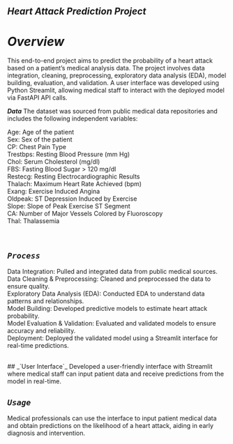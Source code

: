 ## _Heart Attack Prediction Project_

# _Overview_
This end-to-end project aims to predict the probability of a heart attack based on a patient’s medical analysis data. The project involves data integration, cleaning, preprocessing, exploratory data analysis (EDA), model building, evaluation, and validation. A user interface was developed using Python Streamlit, allowing medical staff to interact with the deployed model via FastAPI API calls.

***Data***
The dataset was sourced from public medical data repositories and includes the following independent variables: </br>

Age: Age of the patient </br>
Sex: Sex of the patient </br>
CP: Chest Pain Type </br>
Trestbps: Resting Blood Pressure (mm Hg) </br>
Chol: Serum Cholesterol (mg/dl) </br>
FBS: Fasting Blood Sugar > 120 mg/dl </br>
Restecg: Resting Electrocardiographic Results </br>
Thalach: Maximum Heart Rate Achieved (bpm) </br>
Exang: Exercise Induced Angina </br>
Oldpeak: ST Depression Induced by Exercise </br>
Slope: Slope of Peak Exercise ST Segment </br>
CA: Number of Major Vessels Colored by Fluoroscopy </br>
Thal: Thalassemia </br>

</br>

## _`Process`_
Data Integration: Pulled and integrated data from public medical sources. </br>
Data Cleaning & Preprocessing: Cleaned and preprocessed the data to ensure quality. </br>
Exploratory Data Analysis (EDA): Conducted EDA to understand data patterns and relationships. </br>
Model Building: Developed predictive models to estimate heart attack probability. </br>
Model Evaluation & Validation: Evaluated and validated models to ensure accuracy and reliability. </br>
Deployment: Deployed the validated model using a Streamlit interface for real-time predictions. </br>

</br>
## _`User Interface`_
Developed a user-friendly interface with Streamlit where medical staff can input patient data and receive predictions from the model in real-time.

</br>

## _`Usage`_
Medical professionals can use the interface to input patient medical data and obtain predictions on the likelihood of a heart attack, aiding in early diagnosis and intervention.
